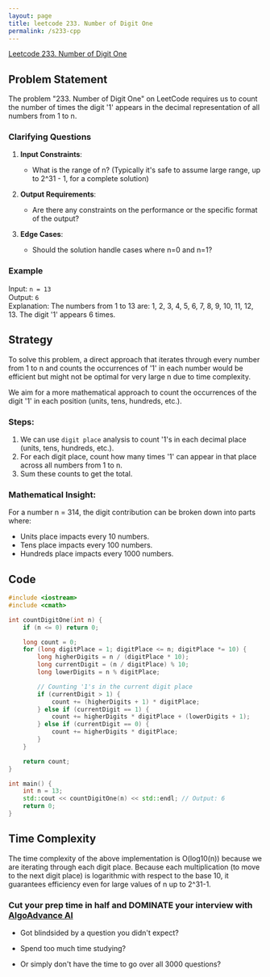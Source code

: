 ```yaml
---
layout: page
title: leetcode 233. Number of Digit One
permalink: /s233-cpp
---
```

[Leetcode 233. Number of Digit One](https://algoadvance.github.io/algoadvance/l233)
## Problem Statement

The problem "233. Number of Digit One" on LeetCode requires us to count the number of times the digit '1' appears in the decimal representation of all numbers from 1 to n.

### Clarifying Questions

1. **Input Constraints**:
   - What is the range of n? (Typically it's safe to assume large range, up to 2^31 - 1, for a complete solution)
   
2. **Output Requirements**:
   - Are there any constraints on the performance or the specific format of the output?

3. **Edge Cases**:
   - Should the solution handle cases where n=0 and n=1?

### Example

Input: `n = 13`  
Output: `6`  
Explanation: The numbers from 1 to 13 are: 1, 2, 3, 4, 5, 6, 7, 8, 9, 10, 11, 12, 13. The digit '1' appears 6 times.

## Strategy

To solve this problem, a direct approach that iterates through every number from 1 to n and counts the occurrences of '1' in each number would be efficient but might not be optimal for very large n due to time complexity.

We aim for a more mathematical approach to count the occurrences of the digit '1' in each position (units, tens, hundreds, etc.). 

### Steps:
1. We can use `digit place` analysis to count '1's in each decimal place (units, tens, hundreds, etc.).
2. For each digit place, count how many times '1' can appear in that place across all numbers from 1 to n.
3. Sum these counts to get the total.

### Mathematical Insight:
For a number n = 314, the digit contribution can be broken down into parts where:
   - Units place impacts every 10 numbers.
   - Tens place impacts every 100 numbers.
   - Hundreds place impacts every 1000 numbers.

## Code

```cpp
#include <iostream>
#include <cmath>

int countDigitOne(int n) {
    if (n <= 0) return 0;

    long count = 0;
    for (long digitPlace = 1; digitPlace <= n; digitPlace *= 10) {
        long higherDigits = n / (digitPlace * 10);
        long currentDigit = (n / digitPlace) % 10;
        long lowerDigits = n % digitPlace;

        // Counting '1's in the current digit place
        if (currentDigit > 1) {
            count += (higherDigits + 1) * digitPlace;
        } else if (currentDigit == 1) {
            count += higherDigits * digitPlace + (lowerDigits + 1);
        } else if (currentDigit == 0) {
            count += higherDigits * digitPlace;
        }
    }

    return count;
}

int main() {
    int n = 13;
    std::cout << countDigitOne(n) << std::endl; // Output: 6
    return 0;
}
```

## Time Complexity

The time complexity of the above implementation is O(log10(n)) because we are iterating through each digit place. Because each multiplication (to move to the next digit place) is logarithmic with respect to the base 10, it guarantees efficiency even for large values of n up to 2^31-1.


### Cut your prep time in half and DOMINATE your interview with [AlgoAdvance AI](https://algoAdvance.com)

- Got blindsided by a question you didn't expect?

- Spend too much time studying?

- Or simply don't have the time to go over all 3000 questions?


